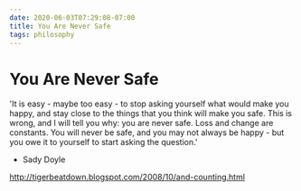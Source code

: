 ```yaml
---
date: 2020-06-03T07:29:08-07:00
title: You Are Never Safe
tags: philosophy
---
```


# You Are Never Safe

'It is easy - maybe too easy - to stop asking yourself what would make you happy, and stay close to the things that you think will make you safe. This is wrong, and I will tell you why: you are never safe. Loss and change are constants. You will never be safe, and you may not always be happy - but you owe it to yourself to start asking the question.'

- Sady Doyle

http://tigerbeatdown.blogspot.com/2008/10/and-counting.html